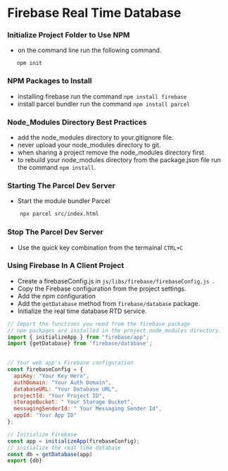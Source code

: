 # Firebase Real Time Database

### Initialize Project Folder to Use NPM 
- on the command line run the following command.
```npm
   npm init
```
 


### NPM Packages to Install
- installing firebase run the command ``` npm install firebase ```
- install parcel bundler run the command ``` npm install parcel ```


### Node_Modules Directory Best Practices
- add the node_modules directory to your.gitignore file.
- never upload your node_modules directory to git.
- when sharing a project remove the node_modules directory first.
- to rebuild your node_modules directory from the package.json file run the command ``` npm install ```.




### Starting The Parcel Dev Server
- Start the module bundler Parcel
```bash
    npx parcel src/index.html
```

### Stop The Parcel Dev Server
- Use the quick key combination from the termainal ```CTRL+C```
 



### Using Firebase In A Client Project
- Create a firebaseConfig.js in ```js/libs/firebase/firebaseConfig.js ```. 
- Copy the Firebase configuration from the project settings.
- Add the npm configuration
- Add the ```getDatabase``` method from ```firebase/database``` package.
- Initialize the real time database RTD service.
 

```javascript
// Import the functions you need from the firebase package
// npm packages are installed in the project node_modules directory.
import { initializeApp } from "firebase/app";
import {getDatabase} from 'firebase/database';
 

// Your web app's Firebase configuration
const firebaseConfig = {
  apiKey: "Your Key Here",
  authDomain: "Your Auth Domain",
  databaseURL: "Your Database URL",
  projectId: "Your Project ID",
  storageBucket: " Your Storage Bucket",
  messagingSenderId: " Your Messaging Sender Id",
  appId: "Your App ID"
};

// Initialize Firebase
const app = initializeApp(firebaseConfig);
// initialize the reat time database
const db = getDatabase(app)
export {db}
```



